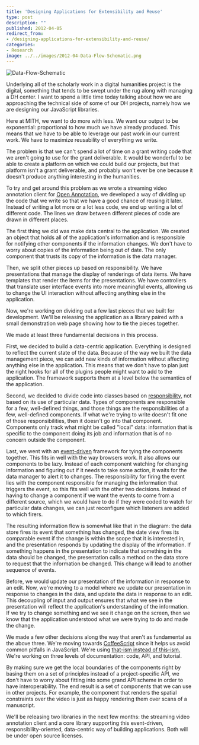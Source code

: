 ```yaml
---
title: 'Designing Applications for Extensibility and Reuse'
type: post
description: ""
published: 2012-04-05
redirect_from: 
- /designing-applications-for-extensibility-and-reuse/
categories:
- Research
image: ../../images/2012-04-Data-Flow-Schematic.png
---
```

![](http://mith.umd.edu/wp-content/uploads/2012/04/Data-Flow-Schematic.png "Data-Flow-Schematic")

Underlying all of the scholarly work in a digital humanities project is the digital, something that tends to be swept under the rug along with managing a DH center. I want to spend a little time today talking about how we are approaching the technical side of some of our DH projects, namely how we are designing our JavaScript libraries.

Here at MITH, we want to do more with less. We want our output to be exponential: proportional to how much we have already produced. This means that we have to be able to leverage our past work in our current work. We have to maximize reusability of everything we write.

The problem is that we can't spend a lot of time on a grant writing code that we aren't going to use for the grant deliverable. It would be wonderful to be able to create a platform on which we could build our projects, but that platform isn't a grant deliverable, and probably won't ever be one because it doesn't produce anything interesting in the humanities.

To try and get around this problem as we wrote a streaming video annotation client for [Open Annotation](http://www.openannotation.org/), we developed a way of dividing up the code that we write so that we have a good chance of reusing it later. Instead of writing a lot more or a lot less code, we end up writing a lot of different code. The lines we draw between different pieces of code are drawn in different places.

The first thing we did was make data central to the application. We created an object that holds all of the application's information and is responsible for notifying other components if the information changes. We don't have to worry about copies of the information being out of date. The only component that trusts its copy of the information is the data manager.

Then, we split other pieces up based on responsibility. We have presentations that manage the display of renderings of data items. We have templates that render the items for the presentations. We have controllers that translate user interface events into more meaningful events, allowing us to change the UI interaction without affecting anything else in the application.

Now, we're working on dividing out a few last pieces that we built for development. We'll be releasing the application as a library paired with a small demonstration web page showing how to tie the pieces together.

We made at least three fundamental decisions in this process.

First, we decided to build a data-centric application. Everything is designed to reflect the current state of the data. Because of the way we built the data management piece, we can add new kinds of information without affecting anything else in the application. This means that we don't have to plan just the right hooks for all of the plugins people might want to add to the application. The framework supports them at a level below the semantics of the application.

Second, we decided to divide code into classes based on [responsibility,](http://en.wikipedia.org/wiki/Responsibility-driven_design) not based on its use of particular data. Types of components are responsible for a few, well-defined things, and those things are the responsibilities of a few, well-defined components. If what we're trying to write doesn't fit one of those responsibilities, then it doesn't go into that component. Components only track what might be called "local" data: information that is specific to the component doing its job and information that is of no concern outside the component.

Last, we went with an [event-driven](http://en.wikipedia.org/wiki/Event-driven_programming) framework for tying the components together. This fits in well with the way browsers work. It also allows our components to be lazy. Instead of each component watching for changing information and figuring out if it needs to take some action, it waits for the data manager to alert it to changes. The responsibility for firing the event lies with the component responsible for managing the information that triggers the event, so this fits well with the other two decisions. Instead of having to change a component if we want the events to come from a different source, which we would have to do if they were coded to watch for particular data changes, we can just reconfigure which listeners are added to which firers.

The resulting information flow is somewhat like that in the diagram: the data store fires its event that something has changed, the date view fires its comparable event if the change is within the scope that it is interested in, and the presentation responds by updating the display of the information. If something happens in the presentation to indicate that something in the data should be changed, the presentation calls a method on the data store to request that the information be changed. This change will lead to another sequence of events.

Before, we would update our presentation of the information in response to an edit. Now, we're moving to a model where we update our presentation in response to changes in the data, and update the data in response to an edit. This decoupling of input and output ensures that what we see in the presentation will reflect the application's understanding of the information. If we try to change something and we see it change on the screen, then we know that the application understood what we were trying to do and made the change.

We made a few other decisions along the way that aren't as fundamental as the above three. We're moving towards [CoffeeScript](http://coffeescript.org/) since it helps us avoid common pitfalls in JavaScript. We're using [that-ism instead of this-ism.](http://web.archive.org/web/20140803035447/http://fluidproject.org/blog/2008/07/21/about-this-and-that/) We're working on three levels of documentation: code, API, and tutorial.

By making sure we get the local boundaries of the components right by basing them on a set of principles instead of a project-specific API, we don't have to worry about fitting into some grand API scheme in order to have interoperability. The end result is a set of components that we can use in other projects. For example, the component that renders the spatial constraints over the video is just as happy rendering them over scans of a manuscript.

We'll be releasing two libraries in the next few months: the streaming video annotation client and a core library supporting this event-driven, responsibility-oriented, data-centric way of building applications. Both will be under open source licenses.
